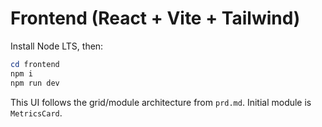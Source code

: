 # Frontend (React + Vite + Tailwind)

Install Node LTS, then:

```powershell
cd frontend
npm i
npm run dev
```

This UI follows the grid/module architecture from `prd.md`. Initial module is `MetricsCard`. 